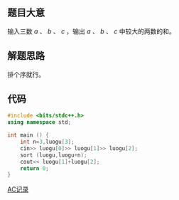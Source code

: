 ## 题目大意

输入三数 $a$ 、 $b$ 、 $c$ ，输出 $a$ 、 $b$ 、 $c$ 中较大的两数的和。

## 解题思路

排个序就行。

## 代码

```cpp
#include <bits/stdc++.h>
using namespace std;

int main () {
	int n=3,luogu[3];
	cin>> luogu[0]>> luogu[1]>> luogu[2];
	sort (luogu,luogu+n);
	cout<< luogu[1]+luogu[2];
	return 0;
}
```

[AC记录](https://www.luogu.com.cn/record/91592986)